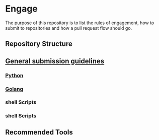 # Engage
The purpose of this repository is to list the rules of engagement, how to submit to repositories and how a pull request flow should go.

## Repository Structure
<Description Place Holder>
<Link to dedicated MD file with info specific to this section>

## [General submission guidelines](https://github.com/k8-proxy/Engage/blob/develop/Code-submission-guidelines.md)
<Description Place Holder>
<Link to dedicated MD file with info specific to this section>

### [Python](https://github.com/k8-proxy/Engage/blob/develop/Python.md)
<Description Place Holder>
<Link to dedicated MD file with info specific to this section>

### [Golang](https://blog.golang.org/godoc)
<Description Place Holder>
<Link to dedicated MD file with info specific to this section>

### shell Scripts
<Description Place Holder>
<Link to dedicated MD file with info specific to this section>

### shell Scripts
<Description Place Holder>
<Link to dedicated MD file with info specific to this section>


## Recommended Tools
<This section might move into the dedicated MD files>
<Description Place Holder>
<Link to dedicated MD file with info specific to this section>
